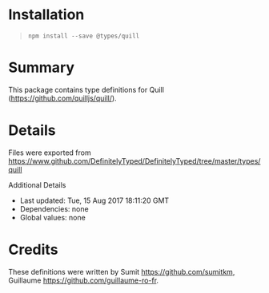 # Installation
> `npm install --save @types/quill`

# Summary
This package contains type definitions for Quill (https://github.com/quilljs/quill/).

# Details
Files were exported from https://www.github.com/DefinitelyTyped/DefinitelyTyped/tree/master/types/quill

Additional Details
 * Last updated: Tue, 15 Aug 2017 18:11:20 GMT
 * Dependencies: none
 * Global values: none

# Credits
These definitions were written by Sumit <https://github.com/sumitkm>, Guillaume <https://github.com/guillaume-ro-fr>.
